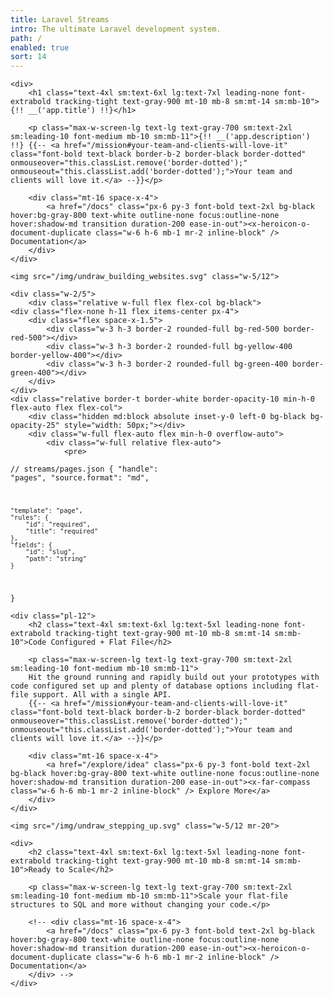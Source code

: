 ```yaml
---
title: Laravel Streams
intro: The ultimate Laravel development system.
path: /
enabled: true
sort: 14
---
```


<div class="flex p-20">
    
    <div>
        <h1 class="text-4xl sm:text-6xl lg:text-7xl leading-none font-extrabold tracking-tight text-gray-900 mt-10 mb-8 sm:mt-14 sm:mb-10">{!! __('app.title') !!}</h1>
        
        <p class="max-w-screen-lg text-lg text-gray-700 sm:text-2xl sm:leading-10 font-medium mb-10 sm:mb-11">{!! __('app.description') !!} {{-- <a href="/mission#your-team-and-clients-will-love-it" class="font-bold text-black border-b-2 border-black border-dotted" onmouseover="this.classList.remove('border-dotted');" onmouseout="this.classList.add('border-dotted');">Your team and clients will love it.</a> --}}</p>    

        <div class="mt-16 space-x-4">
            <a href="/docs" class="px-6 py-3 font-bold text-2xl bg-black hover:bg-gray-800 text-white outline-none focus:outline-none hover:shadow-md transition duration-200 ease-in-out"><x-heroicon-o-document-duplicate class="w-6 h-6 mb-1 mr-2 inline-block" /> Documentation</a>
        </div>
    </div>

    <img src="/img/undraw_building_websites.svg" class="w-5/12">
    
</div>



<div class="flex py-24 px-20 my-24 bg-white">

    <div class="w-2/5">
        <div class="relative w-full flex flex-col bg-black">
    <div class="flex-none h-11 flex items-center px-4">
        <div class="flex space-x-1.5">
            <div class="w-3 h-3 border-2 rounded-full bg-red-500 border-red-500"></div>
            <div class="w-3 h-3 border-2 rounded-full bg-yellow-400 border-yellow-400"></div>
            <div class="w-3 h-3 border-2 rounded-full bg-green-400 border-green-400"></div>
        </div>
    </div>
    <div class="relative border-t border-white border-opacity-10 min-h-0 flex-auto flex flex-col">
        <div class="hidden md:block absolute inset-y-0 left-0 bg-black bg-opacity-25" style="width: 50px;"></div>
        <div class="w-full flex-auto flex min-h-0 overflow-auto">
            <div class="w-full relative flex-auto">
                <pre>
<code class="language-json">// streams/pages.json
{
    "handle": "pages",
    "source.format": "md",
    
    "template": "page",
    "rules": {
        "id": "required",
        "title": "required"
    },
    "fields": {
        "id": "slug",
        "path": "string"
    }
}</code></pre>
            </div>
        </div>
    </div>
</div>
    </div>
    
    <div class="pl-12">
        <h2 class="text-4xl sm:text-6xl lg:text-5xl leading-none font-extrabold tracking-tight text-gray-900 mt-10 mb-8 sm:mt-14 sm:mb-10">Code Configured + Flat File</h2>
        
        <p class="max-w-screen-lg text-lg text-gray-700 sm:text-2xl sm:leading-10 font-medium mb-10 sm:mb-11">
        Hit the ground running and rapidly build out your prototypes with code configured set up and plenty of database options including flat-file support. All with a single API.
        {{-- <a href="/mission#your-team-and-clients-will-love-it" class="font-bold text-black border-b-2 border-black border-dotted" onmouseover="this.classList.remove('border-dotted');" onmouseout="this.classList.add('border-dotted');">Your team and clients will love it.</a> --}}</p>    

        <div class="mt-16 space-x-4">
            <a href="/explore/idea" class="px-6 py-3 font-bold text-2xl bg-black hover:bg-gray-800 text-white outline-none focus:outline-none hover:shadow-md transition duration-200 ease-in-out"><x-far-compass class="w-6 h-6 mb-1 mr-2 inline-block" /> Explore More</a>
        </div>
    </div>
    
</div>



<div class="flex p-20">
    
    <img src="/img/undraw_stepping_up.svg" class="w-5/12 mr-20">
    
    <div>
        <h2 class="text-4xl sm:text-6xl lg:text-5xl leading-none font-extrabold tracking-tight text-gray-900 mt-10 mb-8 sm:mt-14 sm:mb-10">Ready to Scale</h2>
        
        <p class="max-w-screen-lg text-lg text-gray-700 sm:text-2xl sm:leading-10 font-medium mb-10 sm:mb-11">Scale your flat-file structures to SQL and more without changing your code.</p>    

        <!-- <div class="mt-16 space-x-4">
            <a href="/docs" class="px-6 py-3 font-bold text-2xl bg-black hover:bg-gray-800 text-white outline-none focus:outline-none hover:shadow-md transition duration-200 ease-in-out"><x-heroicon-o-document-duplicate class="w-6 h-6 mb-1 mr-2 inline-block" /> Documentation</a>
        </div> -->
    </div>
    
</div>
